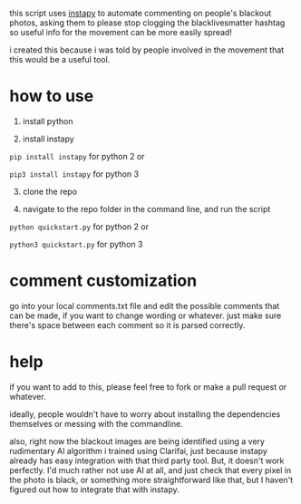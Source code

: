 this script uses [instapy](https://github.com/timgrossmann/InstaPy) to automate commenting on people's blackout photos, asking them to please stop clogging the blacklivesmatter hashtag so useful info for the movement can be more easily spread!

i created this because i was told by people involved in the movement that this would be a useful tool. 

# how to use

1. install python

2. install instapy

```pip install instapy``` for python 2 or 

```pip3 install instapy``` for python 3

3. clone the repo

4. navigate to the repo folder in the command line, and run the script

```python quickstart.py``` for python 2 or 

```python3 quickstart.py``` for python 3

# comment customization

go into your local comments.txt file and edit the possible comments that can be made, if you want to change wording or whatever. just make sure there's space between each comment so it is parsed correctly.

# help

if you want to add to this, please feel free to fork or make a pull request or whatever. 

ideally, people wouldn't have to worry about installing the dependencies themselves or messing with the commandline.

also, right now the blackout images are being identified using a very rudimentary AI algorithm i trained using Clarifai, just because instapy already has easy integration with that third party tool. But, it doesn't work perfectly. I'd much rather not use AI at all, and just check that every pixel in the photo is black, or something more straightforward like that, but I haven't figured out how to integrate that with instapy.




